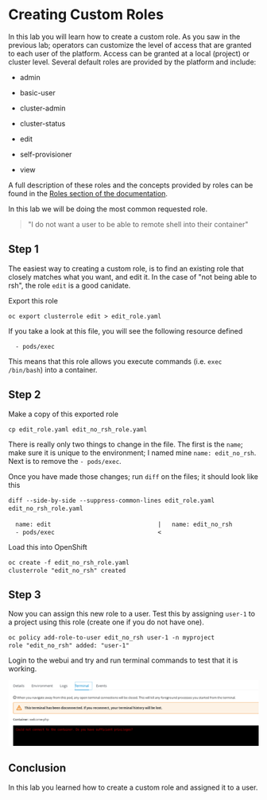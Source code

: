 # Creating Custom Roles

In this lab you will learn how to create a custom role. As you saw in the previous lab; operators can customize the level of access that are granted to each user of the platform. Access can be granted at a local (project) or cluster level. Several default roles are provided by the platform and include:

* admin

* basic-user

* cluster-admin

* cluster-status

* edit

* self-provisioner

* view

A full description of these roles and the concepts provided by roles can be found in the [Roles section of the documentation](https://docs.openshift.com/container-platform/latest/architecture/additional_concepts/authorization.html#roles).

In this lab we will be doing the most common requested role.

> "I do not want a user to be able to remote shell into their container"

## Step 1

The easiest way to creating a custom role, is to find an existing role that closely matches what you want, and edit it. In the case of "not being able to rsh", the role `edit` is a good canidate.

Export this role

```
oc export clusterrole edit > edit_role.yaml
```

If you take a look at this file, you will see the following resource defined

```
  - pods/exec
```

This means that this role allows you execute commands (i.e. `exec /bin/bash`) into a container.

## Step 2

Make a copy of this exported role

```
cp edit_role.yaml edit_no_rsh_role.yaml
```

There is really only two things to change in the file. The first is the `name`; make sure it is unique to the environment; I named mine `name: edit_no_rsh`. Next is to remove the `- pods/exec`. 

Once you have made those changes; run `diff` on the files; it should look like this

```
diff --side-by-side --suppress-common-lines edit_role.yaml edit_no_rsh_role.yaml 

  name: edit						      |	  name: edit_no_rsh
  - pods/exec						      <
```

Load this into OpenShift

```
oc create -f edit_no_rsh_role.yaml 
clusterrole "edit_no_rsh" created
```

## Step 3

Now you can assign this new role to a user. Test this by assigning `user-1` to a project using this role (create one if you do not have one).


```
oc policy add-role-to-user edit_no_rsh user-1 -n myproject
role "edit_no_rsh" added: "user-1"
```

Login to the webui and try and run terminal commands to test that it is working.

![image](images/user1-norsh.png)

## Conclusion

In this lab you learned how to create a custom role and assigned it to a user.
